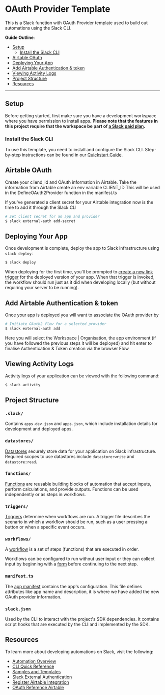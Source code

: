 # OAuth Provider Template

This is a Slack function with OAuth Provider template used to build out automations using the Slack CLI.

**Guide Outline**:

- [Setup](#setup)
  - [Install the Slack CLI](#install-the-slack-cli)
- [Airtable OAuth](#airtable-oauth)
- [Deploying Your App](#deploying-your-app)
- [Add Airtable Authentication & token](#add-airtable-authentication-&-token)
- [Viewing Activity Logs](#viewing-activity-logs)
- [Project Structure](#project-structure)
- [Resources](#resources)

---

## Setup

Before getting started, first make sure you have a development workspace where
you have permission to install apps. **Please note that the features in this
project require that the workspace be part of
[a Slack paid plan](https://slack.com/pricing).**

### Install the Slack CLI

To use this template, you need to install and configure the Slack CLI.
Step-by-step instructions can be found in our
[Quickstart Guide](https://api.slack.com/automation/quickstart).

## Airtable OAuth 

Create your cliend_id and OAuth information in Airtable.
Take the information from Airtable create an env variable CLIENT_ID
This will be used in the DefineOAuth2Provider function in the manifest.ts

If you've generated a client secret for your Airtable integration now is the time to add it through the Slack CLI
```zsh
# Set client secret for an app and provider
$ slack external-auth add-secret
```

## Deploying Your App

Once development is complete, deploy the app to Slack infrastructure using
`slack deploy`:

```zsh
$ slack deploy
```

When deploying for the first time, you'll be prompted to
[create a new link trigger](#creating-triggers) for the deployed version of your
app. When that trigger is invoked, the workflow should run just as it did when
developing locally (but without requiring your server to be running).

## Add Airtable Authentication & token

Once your app is deployed you will want to associate the OAuth provider by
```zsh
# Initiate OAuth2 flow for a selected provider
$ slack external-auth add
```
Here you will select the Workspace | Organisation, the app environment (if you have followed the previous steps it will be deployed)
and hit enter to finalise Authentication & Token creation via the browser Flow

## Viewing Activity Logs

Activity logs of your application can be viewed with the
following command:

```zsh
$ slack activity
```

## Project Structure

### `.slack/`

Contains `apps.dev.json` and `apps.json`, which include installation details for
development and deployed apps.

### `datastores/`

[Datastores](https://api.slack.com/automation/datastores) securely store data
for your application on Slack infrastructure. Required scopes to use datastores
include `datastore:write` and `datastore:read`.

### `functions/`

[Functions](https://api.slack.com/automation/functions) are reusable building
blocks of automation that accept inputs, perform calculations, and provide
outputs. Functions can be used independently or as steps in workflows.

### `triggers/`

[Triggers](https://api.slack.com/automation/triggers) determine when workflows
are run. A trigger file describes the scenario in which a workflow should be
run, such as a user pressing a button or when a specific event occurs.

### `workflows/`

A [workflow](https://api.slack.com/automation/workflows) is a set of steps
(functions) that are executed in order.

Workflows can be configured to run without user input or they can collect input
by beginning with a [form](https://api.slack.com/automation/forms) before
continuing to the next step.

### `manifest.ts`

The [app manifest](https://api.slack.com/automation/manifest) contains the app's
configuration. This file defines attributes like app name and description, it is where we have added the new OAuth provider information.

### `slack.json`

Used by the CLI to interact with the project's SDK dependencies. It contains
script hooks that are executed by the CLI and implemented by the SDK.

## Resources

To learn more about developing automations on Slack, visit the following:

- [Automation Overview](https://api.slack.com/automation)
- [CLI Quick Reference](https://api.slack.com/automation/cli/quick-reference)
- [Samples and Templates](https://api.slack.com/automation/samples)
- [Slack External Authentication](https://api.slack.com/automation/external-auth)
- [Register Airtable Integration](https://airtable.com/create/oauth)
- [OAuth Reference Airtable](https://airtable.com/developers/web/api/oauth-reference)
